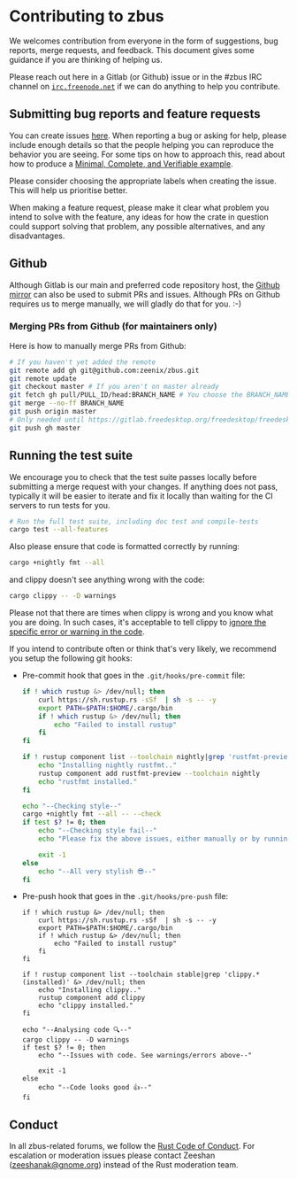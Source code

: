 # Contributing to zbus

We welcomes contribution from everyone in the form of suggestions, bug reports, merge requests, and
feedback. This document gives some guidance if you are thinking of helping us.

Please reach out here in a Gitlab (or Github) issue or in the #zbus IRC channel on
[`irc.freenode.net`](freenode.net) if we can do anything to help you contribute.

## Submitting bug reports and feature requests

You can create issues [here](https://gitlab.freedesktop.org/zeenix/zbus/-/issues/new). When
reporting a bug or asking for help, please include enough details so that the people helping you
can reproduce the behavior you are seeing. For some tips on how to approach this, read about how to
produce a [Minimal, Complete, and Verifiable example](https://stackoverflow.com/help/mcve).

Please consider choosing the appropriate labels when creating the issue. This will help us
prioritise better.

When making a feature request, please make it clear what problem you intend to solve with the
feature, any ideas for how the crate in question could support solving that problem, any possible
alternatives, and any disadvantages.

## Github

Although Gitlab is our main and preferred code repository host, the
[Github mirror](https://github.com/zeenix/zbus) can also be used to submit PRs and issues. Although
PRs on Github requires us to merge manually, we will gladly do that for you. :-)

### Merging PRs from Github (for maintainers only)

Here is how to manually merge PRs from Github:

```sh
# If you haven't yet added the remote
git remote add gh git@github.com:zeenix/zbus.git
git remote update
git checkout master # If you aren't on master already
git fetch gh pull/PULL_ID/head:BRANCH_NAME # You choose the BRANCH_NAME
git merge --no-ff BRANCH_NAME
git push origin master
# Only needed until https://gitlab.freedesktop.org/freedesktop/freedesktop/-/issues/286 is resolved
git push gh master
```

## Running the test suite

We encourage you to check that the test suite passes locally before submitting a merge request with
your changes. If anything does not pass, typically it will be easier to iterate and fix it locally
than waiting for the CI servers to run tests for you.

```sh
# Run the full test suite, including doc test and compile-tests
cargo test --all-features
```

Also please ensure that code is formatted correctly by running:

```sh
cargo +nightly fmt --all
```

and clippy doesn't see anything wrong with the code:

```sh
cargo clippy -- -D warnings
```

Please not that there are times when clippy is wrong and you know what you are doing. In such cases,
it's acceptable to tell clippy to [ignore the specific error or warning in the code](
https://github.com/rust-lang/rust-clippy#allowingdenying-lints).

If you intend to contribute often or think that's very likely, we recommend you setup the following git
hooks:

* Pre-commit hook that goes in the `.git/hooks/pre-commit` file:

  ```sh
  if ! which rustup &> /dev/null; then
      curl https://sh.rustup.rs -sSf  | sh -s -- -y
      export PATH=$PATH:$HOME/.cargo/bin
      if ! which rustup &> /dev/null; then
          echo "Failed to install rustup"
      fi
  fi

  if ! rustup component list --toolchain nightly|grep 'rustfmt-preview.*(installed)' &> /dev/null; then
      echo "Installing nightly rustfmt.."
      rustup component add rustfmt-preview --toolchain nightly
      echo "rustfmt installed."
  fi

  echo "--Checking style--"
  cargo +nightly fmt --all -- --check
  if test $? != 0; then
      echo "--Checking style fail--"
      echo "Please fix the above issues, either manually or by running: cargo +nightly fmt --all"

      exit -1
  else
      echo "--All very stylish 😎--"
  fi
  ```

* Pre-push hook that goes in the `.git/hooks/pre-push` file:

  ```
  if ! which rustup &> /dev/null; then
      curl https://sh.rustup.rs -sSf  | sh -s -- -y
      export PATH=$PATH:$HOME/.cargo/bin
      if ! which rustup &> /dev/null; then
          echo "Failed to install rustup"
      fi
  fi

  if ! rustup component list --toolchain stable|grep 'clippy.*(installed)' &> /dev/null; then
      echo "Installing clippy.."
      rustup component add clippy
      echo "clippy installed."
  fi

  echo "--Analysing code 🔍--"
  cargo clippy -- -D warnings
  if test $? != 0; then
      echo "--Issues with code. See warnings/errors above--"

      exit -1
  else
      echo "--Code looks good 👍--"
  fi
  ```

## Conduct

In all zbus-related forums, we follow the
[Rust Code of Conduct](https://www.rust-lang.org/conduct.html). For escalation or moderation issues
please contact Zeeshan (zeeshanak@gnome.org) instead of the Rust moderation team.
